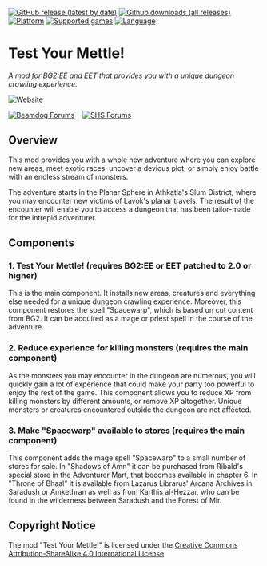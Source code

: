 [![GitHub release (latest by date)](https://img.shields.io/github/v/release/Argent77/A7-TestYourMettle?color=darkred&include_prereleases&label=latest%20release)](https://github.com/Argent77/A7-TestYourMettle/releases/latest)
[![Github downloads (all releases)](https://img.shields.io/github/downloads/Argent77/A7-TestYourMettle/total.svg?color=gold)](https://github.com/Argent77/A7-TestYourMettle/releases)
[![Platform](https://img.shields.io/static/v1?label=platform&message=Windows%20%7C%20macOS%20%7C%20Linux%20%7C%20Project%20Infinity&color=informational)](https://github.com/Argent77/A7-TestYourMettle/releases/latest)
[![Supported games](https://img.shields.io/static/v1?label=supported%20games&message=BG2%3AEE%20%7C%20EET&color=indigo)](https://github.com/Argent77/A7-TestYourMettle)
[![Language](https://img.shields.io/static/v1?label=language&message=English%20%7C%20French%20%7C%20German%20%7C%20Russian&color=limegreen)](https://github.com/Argent77/A7-TestYourMettle)

# Test Your Mettle!
*A mod for BG2:EE and EET that provides you with a unique dungeon crawling experience.*

[![Website](https://img.shields.io/static/v1?label=Website&message=Test%20Your%20Mettle%21&color=ccc7ba&labelColor=eee&style=for-the-badge)](https://argent77.github.io/A7-TestYourMettle/index.html "View Readme")

[![Beamdog Forums](https://img.shields.io/static/v1?label=Discussion&message=Beamdog%20Forums&color=444&labelColor=eee&style=for-the-badge)](https://forums.beamdog.com/discussion/70489 "Beamdog Forums")
&nbsp;&nbsp;
[![SHS Forums](https://img.shields.io/static/v1?label=Discussion&message=SHS%20Forums&color=951514&labelColor=eee&style=for-the-badge)](http://www.shsforums.net/forum/666-test-your-mettle-ee/ "Spellhold Studios Forums")

## Overview

This mod provides you with a whole new adventure where you can explore new areas, meet exotic races, uncover a devious plot, or simply enjoy battle with an endless stream of monsters.

The adventure starts in the Planar Sphere in Athkatla's Slum District, where you may encounter new victims of Lavok's planar travels. The result of the encounter will enable you to access a dungeon that has been tailor-made for the intrepid adventurer.


## Components

### 1. Test Your Mettle! (requires BG2:EE or EET patched to 2.0 or higher)

This is the main component. It installs new areas, creatures and everything else needed for a unique dungeon crawling experience. Moreover, this component restores the spell "Spacewarp", which is based on cut content from BG2. It can be acquired as a mage or priest spell in the course of the adventure.

### 2. Reduce experience for killing monsters (requires the main component)

As the monsters you may encounter in the dungeon are numerous, you will quickly gain a lot of experience that could make your party too powerful to enjoy the rest of the game. This component allows you to reduce XP from killing monsters by different amounts, or remove XP altogether. Unique monsters or creatures encountered outside the dungeon are not affected.

### 3. Make "Spacewarp" available to stores (requires the main component)

This component adds the mage spell "Spacewarp" to a small number of stores for sale. In "Shadows of Amn" it can be purchased from Ribald's special store in the Adventurer Mart, that becomes available in chapter 6. In "Throne of Bhaal" it is available from Lazarus Librarus' Arcana Archives in Saradush or Amkethran as well as from Karthis al-Hezzar, who can be found in the wilderness between Saradush and the Forest of Mir.


## Copyright Notice

The mod "Test Your Mettle!" is licensed under the [Creative Commons Attribution-ShareAlike 4.0 International License](http://creativecommons.org/licenses/by-sa/4.0/).
